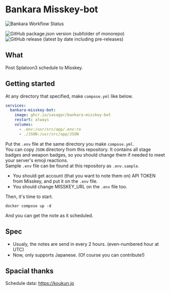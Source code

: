 # Bankara Misskey-bot

![Bankara Workflow Status](https://img.shields.io/github/actions/workflow/status/sasagar/bankara-misskey-bot/build-image.yml?label=Container%20Build&style=for-the-badge)

![GitHub package.json version (subfolder of monorepo)](https://img.shields.io/github/package-json/v/sasagar/bankara-misskey-bot?style=for-the-badge) ![GitHub release (latest by date including pre-releases)](https://img.shields.io/github/v/release/sasagar/bankara-misskey-bot?include_prereleases&style=for-the-badge)

## What

Post Splatoon3 schedule to Misskey.

## Getting started

At any directory that specified, make `compose.yml` like below.

```yaml
services:
  bankara-misskey-bot:
    image: ghcr.io/sasagar/bankara-misskey-bot
    restart: always
    volumes:
      - .env:/usr/src/app/.env:ro
      - ./JSON:/usr/src/app/JSON
```

Put the `.env` file at the same directory you make `compose.yml`.  
You can copy `JSON` directory from this repository. It contains all stage badges and weapon badges, so you should change them if needed to meet your server's emoji reactions.  
Sample `.env` file can be found at this repository as `.env.sample`.

- You should get account (that you want to note them on) API TOKEN from Misskey, and put it on the `.env` file.
- You should change MISSKEY_URL on the `.env` file too.

Then, it's time to start.

```shell
docker compose up -d
```

And you can get the note as it scheduled.

## Spec

- Usualy, the notes are send in every 2 hours. (even-numbered hour at UTC)
- Now, only supports Japanese. (Of course you can contribute!)

## Spacial thanks

Schedule data: <https://koukun.jp>
